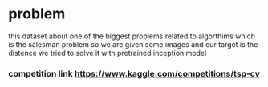 # problem 
this dataset about one of the biggest problems related to algorthims which is the salesman problem 
so we are given some images and our target is the distence 
we tried to solve it with pretrained inception model 

### competition link https://www.kaggle.com/competitions/tsp-cv 
